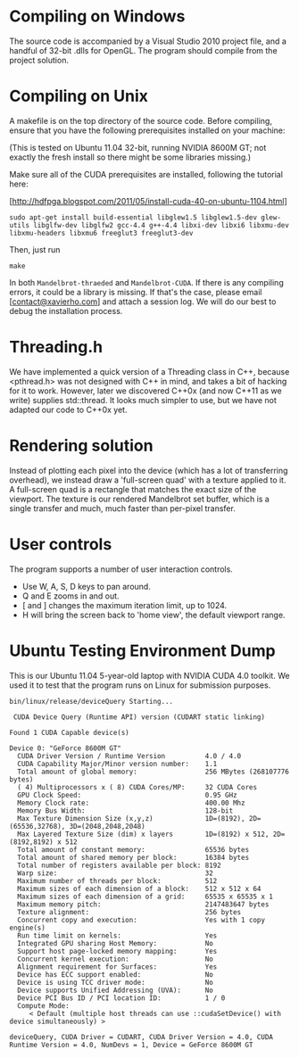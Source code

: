 Compiling on Windows
====================
The source code is accompanied by a Visual Studio 2010 project file, and a handful of 32-bit .dlls for OpenGL.  The program should compile from the project solution.

Compiling on Unix
=================
A makefile is on the top directory of the source code.  Before compiling, ensure that you have the following prerequisites installed on your machine:

(This is tested on Ubuntu 11.04 32-bit, running NVIDIA 8600M GT; not exactly the fresh install so there might be some libraries missing.)

Make sure all of the CUDA prerequisites are installed, following the tutorial here: 

[http://hdfpga.blogspot.com/2011/05/install-cuda-40-on-ubuntu-1104.html]

    sudo apt-get install build-essential libglew1.5 libglew1.5-dev glew-utils libglfw-dev libglfw2 gcc-4.4 g++-4.4 libxi-dev libxi6 libxmu-dev libxmu-headers libxmu6 freeglut3 freeglut3-dev

Then, just run

    make

In both `Mandelbrot-thraeded` and `Mandelbrot-CUDA`.  If there is any compiling errors, it could be a library is missing.  If that's the case, please email [contact@xavierho.com] and attach a session log.  We will do our best to debug the installation process.

Threading.h
===========

We have implemented a quick version of a Threading class in C++, because <pthread.h> was not designed with C++ in mind, and takes a bit of hacking for it to work.  However, later we discovered C++0x (and now C++11 as we write) supplies std::thread.  It looks much simpler to use, but we have not adapted our code to C++0x yet.

Rendering solution
==================
Instead of plotting each pixel into the device (which has a lot of transferring overhead), we instead draw a 'full-screen quad' with a texture applied to it.  A full-screen quad is a rectangle that matches the exact size of the viewport.  The texture is our rendered Mandelbrot set buffer, which is a single transfer and much, much faster than per-pixel transfer.

User controls
=============
The program supports a number of user interaction controls.

  -	Use W, A, S, D keys to pan around.
  -	Q and E zooms in and out.
  -	[ and ] changes the maximum iteration limit, up to 1024.
  -	H will bring the screen back to 'home view', the default viewport range.

Ubuntu Testing Environment Dump
===============================
This is our Ubuntu 11.04 5-year-old laptop with NVIDIA CUDA 4.0 toolkit.  We used it to test that the program runs on Linux for submission purposes.

    bin/linux/release/deviceQuery Starting...  
      
     CUDA Device Query (Runtime API) version (CUDART static linking)  
      
    Found 1 CUDA Capable device(s)  
      
    Device 0: "GeForce 8600M GT"  
      CUDA Driver Version / Runtime Version          4.0 / 4.0  
      CUDA Capability Major/Minor version number:    1.1  
      Total amount of global memory:                 256 MBytes (268107776 bytes)  
      ( 4) Multiprocessors x ( 8) CUDA Cores/MP:     32 CUDA Cores  
      GPU Clock Speed:                               0.95 GHz  
      Memory Clock rate:                             400.00 Mhz  
      Memory Bus Width:                              128-bit  
      Max Texture Dimension Size (x,y,z)             1D=(8192), 2D=(65536,32768), 3D=(2048,2048,2048)  
      Max Layered Texture Size (dim) x layers        1D=(8192) x 512, 2D=(8192,8192) x 512  
      Total amount of constant memory:               65536 bytes  
      Total amount of shared memory per block:       16384 bytes  
      Total number of registers available per block: 8192  
      Warp size:                                     32  
      Maximum number of threads per block:           512  
      Maximum sizes of each dimension of a block:    512 x 512 x 64  
      Maximum sizes of each dimension of a grid:     65535 x 65535 x 1  
      Maximum memory pitch:                          2147483647 bytes  
      Texture alignment:                             256 bytes  
      Concurrent copy and execution:                 Yes with 1 copy engine(s)  
      Run time limit on kernels:                     Yes  
      Integrated GPU sharing Host Memory:            No  
      Support host page-locked memory mapping:       Yes  
      Concurrent kernel execution:                   No  
      Alignment requirement for Surfaces:            Yes  
      Device has ECC support enabled:                No  
      Device is using TCC driver mode:               No  
      Device supports Unified Addressing (UVA):      No  
      Device PCI Bus ID / PCI location ID:           1 / 0  
      Compute Mode:  
         < Default (multiple host threads can use ::cudaSetDevice() with device simultaneously) >  
      
    deviceQuery, CUDA Driver = CUDART, CUDA Driver Version = 4.0, CUDA Runtime Version = 4.0, NumDevs = 1, Device = GeForce 8600M GT  
